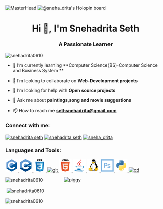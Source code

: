 ![MasterHead](https://www.hollywoodreporter.com/wp-content/uploads/2016/06/powerpuffgirls.jpg)
![@sneha_drita's Holopin board](https://holopin.me/sneha_drita)
<h1 align="center">Hi 👋, I'm Snehadrita Seth</h1>
<h3 align="center">A Passionate Learner</h3>

<p align="left"> <img src="https://komarev.com/ghpvc/?username=snehadrita0610&label=Profile%20views&color=0e75b6&style=flat" alt="snehadrita0610" /> </p>

- 🌱 I’m currently learning **Computer Science(BS)-Computer Science and Business System **

- 👯 I’m looking to collaborate on **Web-Development projects**

- 🤝 I’m looking for help with **Open source projects** 

- 💬 Ask me about **paintings,song and movie suggestions**

- 📫 How to reach me **sethsnehadrita@gmail.com**

<h3 align="left">Connect with me:</h3>
<p align="left">
<a href="https://www.linkedin.com/in/snehadrita-seth-6240821a9/" target="_blank"><img align="center" src="https://raw.githubusercontent.com/rahuldkjain/github-profile-readme-generator/master/src/images/icons/Social/linked-in-alt.svg" alt="snehadrita seth" height="30" width="40" /></a>
<a href="https://www.facebook.com/profile.php?id=100031849070660" target="_blank"><img align="center" src="https://raw.githubusercontent.com/rahuldkjain/github-profile-readme-generator/master/src/images/icons/Social/facebook.svg" alt="snehadrita seth" height="30" width="40" /></a>
<a href="https://www.instagram.com/sneha_drita/" target="_blank"><img align="center" src="https://raw.githubusercontent.com/rahuldkjain/github-profile-readme-generator/master/src/images/icons/Social/instagram.svg" alt="sneha_drita" height="30" width="40" /></a>
</p>

<h3 align="left">Languages and Tools:</h3>
<p align="left"> <a href="https://www.cprogramming.com/" target="_blank" rel="noreferrer"> <img src="https://raw.githubusercontent.com/devicons/devicon/master/icons/c/c-original.svg" alt="c" width="40" height="40"/> </a> <a href="https://www.w3schools.com/cpp/" target="_blank" rel="noreferrer"> <img src="https://raw.githubusercontent.com/devicons/devicon/master/icons/cplusplus/cplusplus-original.svg" alt="cplusplus" width="40" height="40"/> </a> <a href="https://www.w3schools.com/css/" target="_blank" rel="noreferrer"> <img src="https://raw.githubusercontent.com/devicons/devicon/master/icons/css3/css3-original-wordmark.svg" alt="css3" width="40" height="40"/> </a> <a href="https://git-scm.com/" target="_blank" rel="noreferrer"> <img src="https://www.vectorlogo.zone/logos/git-scm/git-scm-icon.svg" alt="git" width="40" height="40"/> </a> <a href="https://www.w3.org/html/" target="_blank" rel="noreferrer"> <img src="https://raw.githubusercontent.com/devicons/devicon/master/icons/html5/html5-original-wordmark.svg" alt="html5" width="40" height="40"/> </a> <a href="https://www.java.com" target="_blank" rel="noreferrer"> <img src="https://raw.githubusercontent.com/devicons/devicon/master/icons/java/java-original.svg" alt="java" width="40" height="40"/> </a> <a href="https://www.linux.org/" target="_blank" rel="noreferrer"> <img src="https://raw.githubusercontent.com/devicons/devicon/master/icons/linux/linux-original.svg" alt="linux" width="40" height="40"/> </a> <a href="https://www.photoshop.com/en" target="_blank" rel="noreferrer"> <img src="https://raw.githubusercontent.com/devicons/devicon/master/icons/photoshop/photoshop-line.svg" alt="photoshop" width="40" height="40"/> </a> <a href="https://www.python.org" target="_blank" rel="noreferrer"> <img src="https://raw.githubusercontent.com/devicons/devicon/master/icons/python/python-original.svg" alt="python" width="40" height="40"/> </a> <a href="https://www.adobe.com/products/xd.html" target="_blank" rel="noreferrer"> <img src="https://cdn.worldvectorlogo.com/logos/adobe-xd.svg" alt="xd" width="40" height="40"/> </a> </p>
<img align="right" width=320px border-radius="5 px" alt="piggy" src="https://cdn.dribbble.com/users/4055494/screenshots/15215756/media/d2b66c4ca0192aa26d103448b3d1518b.gif"/>

<p><img align="center" src="https://github-readme-stats.vercel.app/api/top-langs?username=snehadrita0610&show_icons=true&locale=en&layout=compact&theme=onedark" alt="snehadrita0610" /></p>

<p>&nbsp;<img align="center" src="https://github-readme-stats.vercel.app/api?username=snehadrita0610&show_icons=true&locale=en&theme=tokyonight" alt="snehadrita0610" /></p>

<p><img align="center" src="https://github-readme-streak-stats.herokuapp.com/?user=snehadrita0610&theme=vue-dark&height_border=true&border_radius=5.2" alt="snehadrita0610" /></p>
